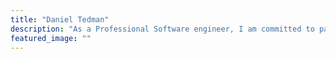 ```yaml
---
title: "Daniel Tedman"
description: "As a Professional Software engineer, I am committed to participating in the development of a secure and accessible web."
featured_image: ""
---
```

